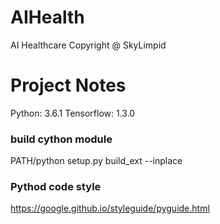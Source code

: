 # AIHealth
AI Healthcare Copyright @ SkyLimpid

# Project Notes
Python: 3.6.1
Tensorflow: 1.3.0

### build cython module
PATH/python setup.py build_ext --inplace

### Pythod code style
https://google.github.io/styleguide/pyguide.html